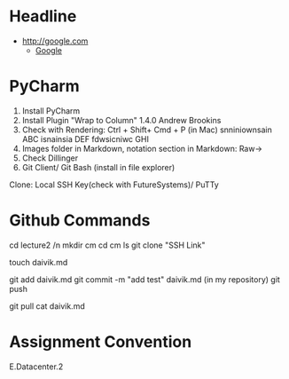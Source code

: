 # Headline  

* <http://google.com>
  * [Google](http://google.com)
  


# PyCharm

1. Install PyCharm
2. Install Plugin "Wrap to Column" 1.4.0 Andrew Brookins
3. Check with Rendering: Ctrl + Shift+ Cmd + P (in Mac) snniniownsain ABC isnainsia DEF fdwsicniwc  GHI
4. Images folder in Markdown, notation section in Markdown: Raw->
5. Check Dillinger
6. Git Client/ Git Bash (install in file explorer)

Clone: Local SSH Key(check with FutureSystems)/ PuTTy

# Github Commands

cd lecture2 /n
mkdir cm
cd cm
ls
git clone "SSH Link"

touch daivik.md

git add daivik.md
git commit -m "add test" daivik.md (in my repository)
git push

git pull
cat daivik.md



# Assignment Convention

E.Datacenter.2
